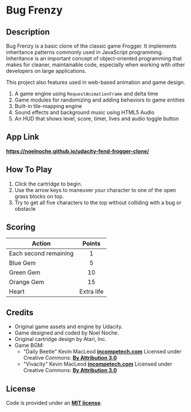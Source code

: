 Bug Frenzy
===


Description
---
Bug Frenzy is a basic clone of the classic game Frogger. It implements inheritance patterns commonly used in JavaScript programming. Inheritance is an important concept of object-oriented programming that makes for cleaner, maintainable code, especially when working with other developers on large applications.

This project also features used in web-based animation and game design.
  1. A game engine using `RequestAnimationFrame` and delta time
  2. Game modules for randomizing and adding behaviors to game entities
  3. Built-in tile-mapping engine
  4. Sound effects and background music using HTML5 Audio
  5. An HUD that shows level, score, timer, lives and audio toggle button


App Link
---
**<https://noelnoche.github.io/udacity-fend-frogger-clone/>**


How To Play
---
1. Click the cartridge to begin.
2. Use the arrow keys to maneuver your character to one of the open grass blocks on top.
3. Try to get all five characters to the top without colliding with a bug or obstacle


Scoring
---

| Action                        | Points |
|-------------------------------|:------:|
| Each second remaining                |    1   |
| Blue Gem           |   5   |
| Green Gem |   10   |
| Orange Gem |   15   |
| Heart |   Extra life  |


Credits
---
+ Original game assets and engine by Udacity.
+ Game designed and coded by Noel Noche.
+ Original cartridge design by Atari, Inc.
+ Game BGM:
	- "Daily Beetle" Kevin MacLeod **[incompetech.com](incompetech.com)**
	Licensed under Creative Commons: **[By Attribution 3.0](http://creativecommons.org/licenses/by/3.0/)**
	- "Vivacity" Kevin MacLeod **[incompetech.com](incompetech.com)**
	Licensed under Creative Commons: **[By Attribution 3.0](http://creativecommons.org/licenses/by/3.0/)**


License
---
Code is provided under an **[MIT license](https://github.com/noelnoche/udacity-fend-frogger-clone/blob/gh-pages/LICENSE.md)**.
